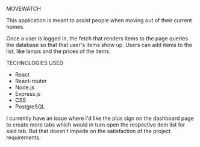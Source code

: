 MOVEWATCH

This application is meant to assist people when moving out of their current homes. 

Once a user is logged in, the fetch that renders items to the page queries the database so that that user's items show up. Users can add items to the list, like lamps and the prices of the items. 

TECHNOLOGIES USED
- React
- React-router
- Node.js
- Express.js
- CSS
- PostgreSQL

I currently have an issue where i'd like the plus sign on the dashboard page to create more tabs which would in turn open the respective item list for said tab. But that doesn't impede on the satisfaction of the project requirements. 
